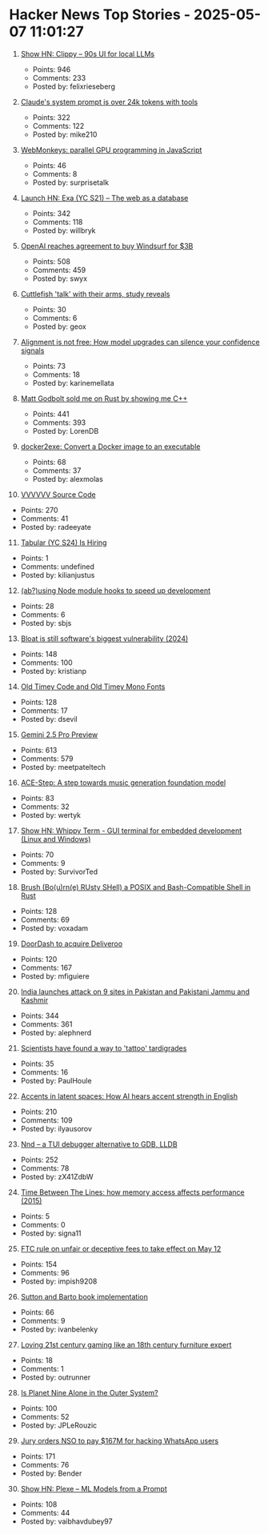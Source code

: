 # Hacker News Top Stories - 2025-05-07 11:01:27

1. [Show HN: Clippy – 90s UI for local LLMs](https://felixrieseberg.github.io/clippy/)
   - Points: 946
   - Comments: 233
   - Posted by: felixrieseberg

2. [Claude's system prompt is over 24k tokens with tools](https://github.com/asgeirtj/system_prompts_leaks/blob/main/claude.txt)
   - Points: 322
   - Comments: 122
   - Posted by: mike210

3. [WebMonkeys: parallel GPU programming in JavaScript](https://github.com/VictorTaelin/WebMonkeys)
   - Points: 46
   - Comments: 8
   - Posted by: surprisetalk

4. [Launch HN: Exa (YC S21) – The web as a database](undefined)
   - Points: 342
   - Comments: 118
   - Posted by: willbryk

5. [OpenAI reaches agreement to buy Windsurf for $3B](https://www.bloomberg.com/news/articles/2025-05-06/openai-reaches-agreement-to-buy-startup-windsurf-for-3-billion)
   - Points: 508
   - Comments: 459
   - Posted by: swyx

6. [Cuttlefish 'talk' with their arms, study reveals](https://scienceblog.com/wildscience/2025/05/06/cuttlefish-talk-with-their-arms-study-reveals/)
   - Points: 30
   - Comments: 6
   - Posted by: geox

7. [Alignment is not free: How model upgrades can silence your confidence signals](https://www.variance.co/post/alignment-is-not-free-how-a-model-silenced-our-confidence-signals)
   - Points: 73
   - Comments: 18
   - Posted by: karinemellata

8. [Matt Godbolt sold me on Rust by showing me C++](https://www.collabora.com/news-and-blog/blog/2025/05/06/matt-godbolt-sold-me-on-rust-by-showing-me-c-plus-plus/)
   - Points: 441
   - Comments: 393
   - Posted by: LorenDB

9. [docker2exe: Convert a Docker image to an executable](https://github.com/rzane/docker2exe)
   - Points: 68
   - Comments: 37
   - Posted by: alexmolas

10. [VVVVVV Source Code](https://github.com/TerryCavanagh/VVVVVV)
   - Points: 270
   - Comments: 41
   - Posted by: radeeyate

11. [Tabular (YC S24) Is Hiring](https://www.ycombinator.com/companies/tabular/jobs/7V7rXlS-founding-engineer)
   - Points: 1
   - Comments: undefined
   - Posted by: kilianjustus

12. [(ab?)using Node module hooks to speed up development](https://immaculata.dev/blog/hacking-nodejs-modules.html)
   - Points: 28
   - Comments: 6
   - Posted by: sbjs

13. [Bloat is still software's biggest vulnerability (2024)](https://spectrum.ieee.org/lean-software-development)
   - Points: 148
   - Comments: 100
   - Posted by: kristianp

14. [Old Timey Code and Old Timey Mono Fonts](https://github.com/dse/old-timey-mono-font)
   - Points: 128
   - Comments: 17
   - Posted by: dsevil

15. [Gemini 2.5 Pro Preview](https://developers.googleblog.com/en/gemini-2-5-pro-io-improved-coding-performance/)
   - Points: 613
   - Comments: 579
   - Posted by: meetpateltech

16. [ACE-Step: A step towards music generation foundation model](https://github.com/ace-step/ACE-Step)
   - Points: 83
   - Comments: 32
   - Posted by: wertyk

17. [Show HN: Whippy Term - GUI terminal for embedded development (Linux and Windows)](https://whippyterm.com)
   - Points: 70
   - Comments: 9
   - Posted by: SurvivorTed

18. [Brush (Bo(u)rn(e) RUsty SHell) a POSIX and Bash-Compatible Shell in Rust](https://github.com/reubeno/brush)
   - Points: 128
   - Comments: 69
   - Posted by: voxadam

19. [DoorDash to acquire Deliveroo](https://www.cnbc.com/2025/05/06/doordash-to-buy-uk-food-delivery-firm-deliveroo-in-3point9-billion-deal.html)
   - Points: 120
   - Comments: 167
   - Posted by: mfiguiere

20. [India launches attack on 9 sites in Pakistan and Pakistani Jammu and Kashmir](https://www.reuters.com/world/india/india-launches-attack-9-sites-pakistan-pakistan-occupied-jammu-kashmir-2025-05-06/)
   - Points: 344
   - Comments: 361
   - Posted by: alephnerd

21. [Scientists have found a way to 'tattoo' tardigrades](https://phys.org/news/2025-04-scientists-tattoo-tardigrades.html)
   - Points: 35
   - Comments: 16
   - Posted by: PaulHoule

22. [Accents in latent spaces: How AI hears accent strength in English](https://accent-strength.boldvoice.com/)
   - Points: 210
   - Comments: 109
   - Posted by: ilyausorov

23. [Nnd – a TUI debugger alternative to GDB, LLDB](https://github.com/al13n321/nnd)
   - Points: 252
   - Comments: 78
   - Posted by: zX41ZdbW

24. [Time Between The Lines: how memory access affects performance (2015)](https://bitbashing.io/memory-performance.html)
   - Points: 5
   - Comments: 0
   - Posted by: signa11

25. [FTC rule on unfair or deceptive fees to take effect on May 12](https://www.ftc.gov/news-events/news/press-releases/2025/05/ftc-rule-unfair-or-deceptive-fees-take-effect-may-12-2025)
   - Points: 154
   - Comments: 96
   - Posted by: impish9208

26. [Sutton and Barto book implementation](https://github.com/ivanbelenky/RL)
   - Points: 66
   - Comments: 9
   - Posted by: ivanbelenky

27. [Loving 21st century gaming like an 18th century furniture expert](https://kimimithegameeatingshemonster.com/2023/04/26/loving-21st-century-gaming-like-an-18th-century-furniture-expert/)
   - Points: 18
   - Comments: 1
   - Posted by: outrunner

28. [Is Planet Nine Alone in the Outer System?](https://www.centauri-dreams.org/2025/05/06/is-planet-nine-alone-in-the-outer-system/)
   - Points: 100
   - Comments: 52
   - Posted by: JPLeRouzic

29. [Jury orders NSO to pay $167M for hacking WhatsApp users](https://arstechnica.com/security/2025/05/jury-orders-nso-to-pay-167-million-for-hacking-whatsapp-users/)
   - Points: 171
   - Comments: 76
   - Posted by: Bender

30. [Show HN: Plexe – ML Models from a Prompt](https://github.com/plexe-ai/plexe)
   - Points: 108
   - Comments: 44
   - Posted by: vaibhavdubey97

